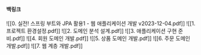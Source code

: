 
#### 백링크

![[0. 실전! 스프링 부트와 JPA 활용1 - 웹 애플리케이션 개발 v2023-12-04.pdf]]
![[1. 프로젝트 환경설정.pdf]]
![[2. 도메인 분석 설계.pdf]]
![[3. 애플리케이션 구현 준비.pdf]]
![[4. 회원 도메인 개발.pdf]]
![[5. 상품 도메인 개발.pdf]]
![[6. 주문 도메인 개발.pdf]]
![[7. 웹 계층 개발.pdf]]